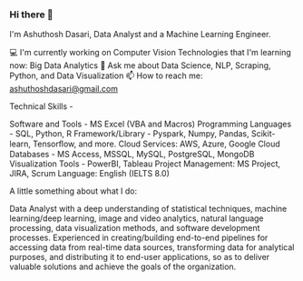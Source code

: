 ### Hi there 👋

I'm Ashuthosh Dasari, Data Analyst and a Machine Learning Engineer.

💻 I'm currently working on Computer Vision
Technologies that I'm learning now: Big Data Analytics
💬 Ask me about Data Science, NLP, Scraping, Python, and Data Visualization
📫 How to reach me: ashuthoshdasari@gmail.com


Technical Skills -

Software and Tools - MS Excel (VBA and Macros)
Programming Languages - SQL, Python, R
Framework/Library - Pyspark, Numpy, Pandas, Scikit-learn, Tensorﬂow, and more.
Cloud Services: AWS, Azure, Google Cloud
Databases - MS Access, MSSQL, MySQL, PostgreSQL, MongoDB
Visualization Tools - PowerBI, Tableau
Project Management: MS Project, JIRA, Scrum
Language: English (IELTS 8.0)


A little something about what I do:

Data Analyst with a deep understanding of statistical techniques, machine learning/deep learning, image and video analytics, natural language processing, data visualization methods, and software development processes. Experienced in creating/building end-to-end pipelines for accessing data from real-time data sources, transforming data for analytical purposes, and distributing it to end-user applications, so as to deliver valuable solutions and achieve the goals of the organization.
